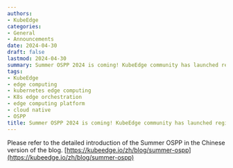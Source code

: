 ```yaml
---
authors:
- KubeEdge
categories:
- General
- Announcements
date: 2024-04-30
draft: false
lastmod: 2024-04-30
summary: Summer OSPP 2024 is coming! KubeEdge community has launched registrations
tags:
- KubeEdge
- edge computing
- kubernetes edge computing
- K8s edge orchestration
- edge computing platform
- cloud native
- OSPP
title: Summer OSPP 2024 is coming! KubeEdge community has launched registrations
---
```

Please refer to the detailed introduction of the Summer OSPP in the Chinese version of the blog.    [https://kubeedge.io/zh/blog/summer-ospp](https://kubeedge.io/zh/blog/summer-ospp)